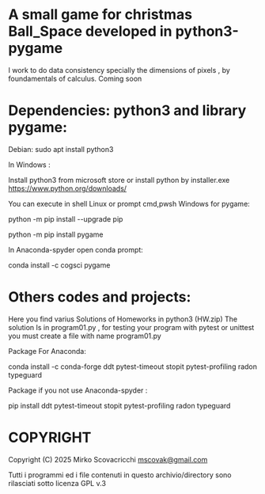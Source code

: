 # A small game for christmas Ball_Space developed in python3-pygame
I work to do data consistency specially the dimensions of pixels , by foundamentals  of calculus. Coming soon

# Dependencies: python3 and library pygame:

Debian: 
sudo apt install python3

In Windows :

Install python3 from microsoft store or install python  by installer.exe
https://www.python.org/downloads/


You can execute in shell Linux or prompt cmd,pwsh Windows for pygame:

python -m pip install --upgrade pip

python -m pip install pygame

In Anaconda-spyder open conda prompt:

conda install -c cogsci pygame


# Others codes and projects:
Here you find varius Solutions of Homeworks in python3 (HW.zip)
The solution Is in program01.py , for testing your program with pytest or unittest you must create a file with name program01.py

Package For Anaconda: 

conda install -c conda-forge ddt pytest-timeout stopit pytest-profiling radon typeguard

Package if you not use Anaconda-spyder :

pip install ddt pytest-timeout stopit pytest-profiling radon typeguard


COPYRIGHT
=========
Copyright (C) 2025  Mirko Scovacricchi <mscovak@gmail.com>

Tutti i programmi ed i file contenuti in questo archivio/directory sono rilasciati sotto licenza GPL v.3

